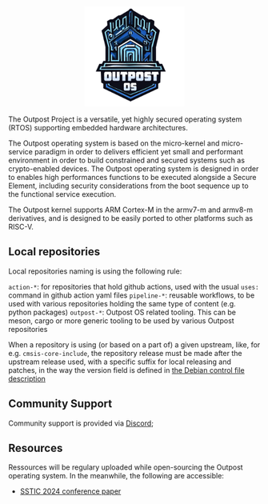 <p align="center">
<img width="200" src="outpost.png">
</p>
The Outpost Project is a versatile, yet highly secured operating system (RTOS) supporting embedded hardware architectures.

The Outpost operating system is based on the micro-kernel and micro-service paradigm in order to delivers efficient yet small and performant environment in order to build constrained and secured systems such as crypto-enabled devices.
The Outpost operating system is designed in order to enables high performances functions to be executed alongside a Secure Element, including
security considerations from the boot sequence up to the functional service execution.

The Outpost kernel supports ARM Cortex-M in the armv7-m and armv8-m derivatives, and is designed to be easily ported to other platforms such as RISC-V.

## Local repositories

Local repositories naming is using the following rule:

`action-*`: for repositories that hold github actions, used with the usual `uses:` command in github action yaml files
`pipeline-*`: reusable workflows, to be used with various repositories holding the same type of content (e.g. python packages)
`outpost-*`: Outpost OS related tooling. This can be meson, cargo or more generic tooling to be used by various Outpost repositories

When a repository is using (or based on a part of) a given upstream, like, for e.g. `cmsis-core-include`, the repository release must be made after the upstream release used,
with a specific suffix for local releasing and patches, in the way the version field is defined in [the Debian control file description](https://www.debian.org/doc/debian-policy/ch-controlfields.html)

## Community Support

Community support is provided via [Discord](https://discord.gg/939Tjte7);

## Resources

Ressources will be regulary uploaded while open-sourcing the Outpost operating system. In the meanwhile, the following are accessible:

   * [SSTIC 2024 conference paper](https://www.sstic.org/2024/presentation/once_upon_a_time_in_iot_an_industry-grade_os_perspective_for_iot_security/)
